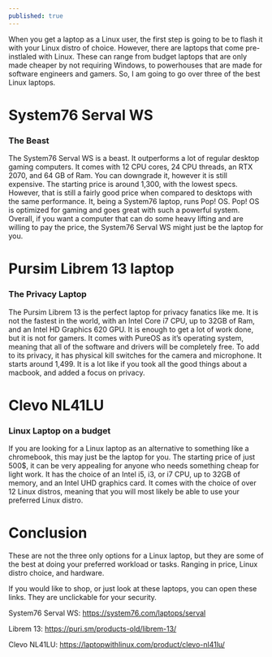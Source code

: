 ```yaml
---
published: true
---
```

When you get a laptop as a Linux user, the first step is going to be to flash it with your Linux distro of choice. However, there are laptops that come pre-instlaled with Linux. These can range from budget laptops that are only made cheaper by not requiring Windows, to powerhouses that are made for software engineers and gamers. So, I am going to go over three of the best Linux laptops. 

# System76 Serval WS
### The Beast

The System76 Serval WS is a beast. It outperforms a lot of regular desktop gaming computers. It comes with 12 CPU cores, 24 CPU threads, an RTX 2070, and 64 GB of Ram. You can downgrade it, however it is still expensive. The starting price is around 1,300, with the lowest specs. However, that is still a fairly good price when compared to desktops with the same performance. It, being a System76 laptop, runs Pop! OS. Pop! OS is optimized for gaming and goes great with such a powerful system. Overall, if you want a computer that can do some heavy lifting and are willing to pay the price, the System76 Serval WS might just be the laptop for you. 

# Pursim Librem 13 laptop 
### The Privacy Laptop

The Pursim Librem 13 is the perfect laptop for privacy fanatics like me. It is not the fastest in the world, with an Intel Core i7 CPU, up to 32GB of Ram, and an Intel HD Graphics 620 GPU. It is enough to get a lot of work done, but it is not for gamers. It comes with PureOS as it’s operating system, meaning that all of the software and drivers will be completely free. To add to its privacy, it has physical kill switches for the camera and microphone. It starts around 1,499. It is a lot like if you took all the good things about a macbook, and added a focus on privacy. 

# Clevo NL41LU
### Linux Laptop on a budget 	

If you are looking for a Linux laptop as an alternative to something like a chromebook, this may just be the laptop for you. The starting price of just 500$, it can be very appealing for anyone who needs something cheap for light work. It has the choice of an Intel i5, i3, or i7 CPU, up to 32GB of memory, and an Intel UHD graphics card. It comes with the choice of over 12 Linux distros, meaning that you will most likely be able to use your preferred Linux distro. 

# Conclusion 

These are not the three only options for a Linux laptop, but they are some of the best at doing your preferred workload or tasks. Ranging in price, Linux distro choice, and hardware. 

If you would like to shop, or just look at these laptops, you can open these links. They are unclickable for your security. 

System76 Serval WS:  https://system76.com/laptops/serval

Librem 13: https://puri.sm/products-old/librem-13/

Clevo NL41LU: https://laptopwithlinux.com/product/clevo-nl41lu/
